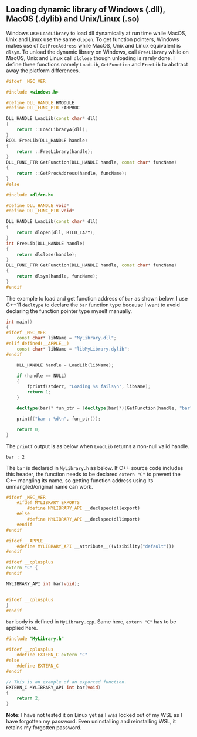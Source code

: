 ## Loading dynamic library of Windows (.dll), MacOS (.dylib) and Unix/Linux (.so)

Windows use `LoadLibrary` to load dll dynamically at run time while MacOS, Unix and Linux use the same `dlopen`. To get function pointers, Windows makes use of `GetProcAddress` while MacOS, Unix and Linux equivalent is `dlsym`. To unload the dynamic library on Windows, call `FreeLibrary` while on MacOS, Unix and Linux call `dlclose` though unloading is rarely done. I define three functions namely `LoadLib`, `GetFunction` and `FreeLib` to abstract away the platform differences.

```Cpp
#ifdef _MSC_VER

#include <windows.h>

#define DLL_HANDLE HMODULE
#define DLL_FUNC_PTR FARPROC

DLL_HANDLE LoadLib(const char* dll)
{
	return ::LoadLibraryA(dll);
}
BOOL FreeLib(DLL_HANDLE handle)
{
	return ::FreeLibrary(handle);
}
DLL_FUNC_PTR GetFunction(DLL_HANDLE handle, const char* funcName)
{
	return ::GetProcAddress(handle, funcName);
}
#else

#include <dlfcn.h>

#define DLL_HANDLE void*
#define DLL_FUNC_PTR void*

DLL_HANDLE LoadLib(const char* dll)
{
	return dlopen(dll, RTLD_LAZY);
}
int FreeLib(DLL_HANDLE handle)
{
	return dlclose(handle);
}
DLL_FUNC_PTR GetFunction(DLL_HANDLE handle, const char* funcName)
{
	return dlsym(handle, funcName);
}
#endif
```

The example to load and get function address of `bar` as shown below. I use C++11 `decltype` to declare the `bar` function type because I want to avoid declaring the function pointer type myself manually.

```Cpp
int main()
{
#ifdef _MSC_VER
	const char* libName = "MyLibrary.dll";
#elif defined(__APPLE__)
	const char* libName = "libMyLibrary.dylib";
#endif

	DLL_HANDLE handle = LoadLib(libName);

	if (handle == NULL)
	{
		fprintf(stderr, "Loading %s fails\n", libName);
		return 1;
	}

	decltype(bar)* fun_ptr = (decltype(bar)*)(GetFunction(handle, "bar"));

	printf("bar : %d\n", fun_ptr());

	return 0;
}
```

The `printf` output is as below when `LoadLib` returns a non-null valid handle.

```
bar : 2
```

The `bar` is declared in `MyLibrary.h` as below. If C++ source code includes this header, the function needs to be declared `extern "C"` to prevent the C++ mangling its name, so getting function address using its unmangled/original name can work.

```Cpp
#ifdef _MSC_VER
    #ifdef MYLIBRARY_EXPORTS
        #define MYLIBRARY_API __declspec(dllexport)
    #else
        #define MYLIBRARY_API __declspec(dllimport)
    #endif
#endif

#ifdef __APPLE__
    #define MYLIBRARY_API __attribute__((visibility("default")))
#endif

#ifdef __cplusplus
extern "C" {
#endif

MYLIBRARY_API int bar(void);


#ifdef __cplusplus
}
#endif
```

`bar` body is defined in `MyLibrary.cpp`. Same here, `extern "C"` has to be applied here.

```Cpp
#include "MyLibrary.h"

#ifdef __cplusplus
    #define EXTERN_C extern "C"
#else
    #define EXTERN_C 
#endif

// This is an example of an exported function.
EXTERN_C MYLIBRARY_API int bar(void)
{
    return 2;
}
```

**Note**: I have not tested it on Linux yet as I was locked out of my WSL as I have forgotten my password. Even uninstalling and reinstalling WSL, it retains my forgotten password.